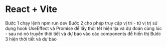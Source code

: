 # React + Vite

Bước 1 chạy lệnh npm run dev
Bước 2 cho phép truy cập vị trí
    - từ vị trị sử dụng hook UseEffect và Promise để lấy thời tết hiện tịa và dự đoán cùng lúc 
    - sau nó nó truyền thời tiết và dự báo vào các components để hiển thị
Bước 3 hiện thời tiết và dự báo 
